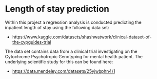# Length of stay prediction

Within this project a regression analysis is conducted predicting the inpatient length of stay using the following data set:
- https://www.kaggle.com/datasets/shashwatwork/clinical-dataset-of-the-cypguides-trial

The data set contains data from a clinical trial investigating on the Cytochrome Psychotropic Genotyping for mental health patient.
The underlying scientific study for this can be found here:
- https://data.mendeley.com/datasets/25yjwbphn4/1
